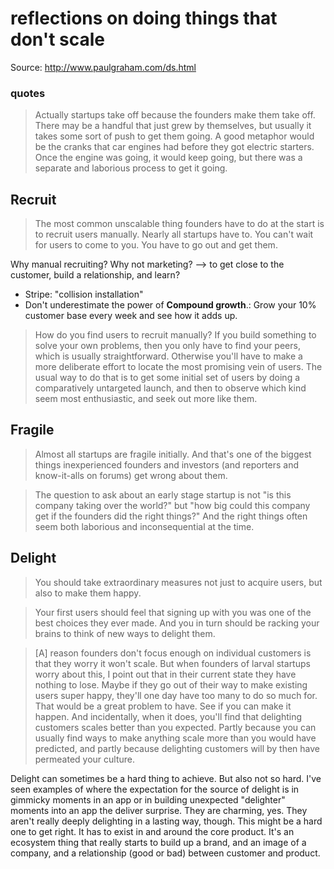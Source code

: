 # reflections on doing things that don't scale

Source: http://www.paulgraham.com/ds.html


### quotes

> Actually startups take off because the founders make them take off. There may be a handful that just grew by themselves, but usually it takes some sort of push to get them going. A good metaphor would be the cranks that car engines had before they got electric starters. Once the engine was going, it would keep going, but there was a separate and laborious process to get it going.

## Recruit

> The most common unscalable thing founders have to do at the start is to recruit users manually. Nearly all startups have to. You can't wait for users to come to you. You have to go out and get them.

Why manual recruiting? Why not marketing?
--> to get close to the customer, build a relationship, and learn?

* Stripe: "collision installation"
* Don't underestimate the power of **Compound growth**.: Grow your 10% customer base every week and see how it adds up.

> How do you find users to recruit manually? If you build something to solve your own problems, then you only have to find your peers, which is usually straightforward. Otherwise you'll have to make a more deliberate effort to locate the most promising vein of users. The usual way to do that is to get some initial set of users by doing a comparatively untargeted launch, and then to observe which kind seem most enthusiastic, and seek out more like them.

## Fragile

>Almost all startups are fragile initially. And that's one of the biggest things inexperienced founders and investors (and reporters and know-it-alls on forums) get wrong about them.

> The question to ask about an early stage startup is not "is this company taking over the world?" but "how big could this company get if the founders did the right things?" And the right things often seem both laborious and inconsequential at the time.

## Delight

> You should take extraordinary measures not just to acquire users, but also to make them happy.

> Your first users should feel that signing up with you was one of the best choices they ever made. And you in turn should be racking your brains to think of new ways to delight them.

> [A] reason founders don't focus enough on individual customers is that they worry it won't scale. But when founders of larval startups worry about this, I point out that in their current state they have nothing to lose. Maybe if they go out of their way to make existing users super happy, they'll one day have too many to do so much for. That would be a great problem to have. See if you can make it happen. And incidentally, when it does, you'll find that delighting customers scales better than you expected. Partly because you can usually find ways to make anything scale more than you would have predicted, and partly because delighting customers will by then have permeated your culture.

Delight can sometimes be a hard thing to achieve. But also not so hard. I've seen examples of where the expectation for the source of delight is in gimmicky moments in an app or in building unexpected "delighter" moments into an app the deliver surprise. They are charming, yes. They aren't really deeply delighting in a lasting way, though. This might be a hard one to get right. It has to exist in and around the core product. It's an ecosystem thing that really starts to build up a brand, and an image of a company, and a relationship (good or bad) between customer and product.


